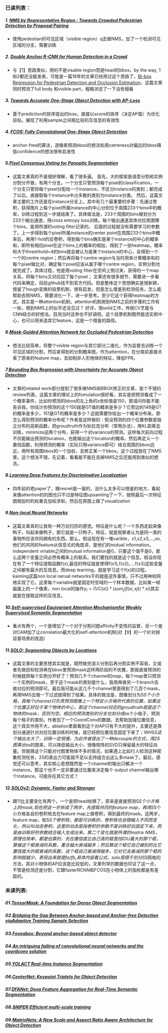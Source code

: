 ### 已读列表：
##### 1. [NMS by Representative Region : Towards Crowded Pedestrian Detection by Proposal Pairing](https://arxiv.org/pdf/2003.12729.pdf)
- 使用pedestian的可见区域（visible region）q去做NMS，加了一个检测可见区域的分支，需要训练
##### 2. [Double Anchor R-CNN for Human Detection in a Crowd](https://arxiv.org/pdf/1909.09998.pdf)
- 与【1】思路类似，用的不是visable region而是head的bbox。by the way, 1和2都还没能发表，可能是一篇18年的文章已经用过这个思路了，[Bi-box Regression for Pedestrian Detection and
Occlusion Estimation](http://openaccess.thecvf.com/content_ECCV_2018/papers/CHUNLUAN_ZHOU_Bi-box_Regression_for_ECCV_2018_paper.pdf)，这篇文章同时预测了full body 和visible part，粗略浏览了一下没有细看
##### 3. [Towards Accurate One-Stage Object Detection with AP-Loss](http://openaccess.thecvf.com/content_CVPR_2019/papers/Chen_Towards_Accurate_One-Stage_Object_Detection_With_AP-Loss_CVPR_2019_paper.pdf)
- 基于prediction的排序提出的loss，直接以score的排序（决定AP值）为优化目标。展现了利用sample之间相比较的互信息的有效性
##### 4. [FCOS: Fully Convolutional One-Stage Object Detection](https://arxiv.org/pdf/1904.01355.pdf)
- anchor-free的算法，逐像素预测bbox的想法和用cetreness对偏远的bbox降低confidence的想法很有启发性
##### 5.[Pixel Consensus Voting for Panoptic Segmentation](https://arxiv.org/pdf/2004.01849.pdf)
- 这篇文章真的不是很好理解，看了很多遍。
  首先，大的框架是语意分割和实例分割分开做，有两个分支。一个分支只管预测每个pixel的classification，一个分支只管将每个pixel分配给一个instance，不区分instance的类别；都完成了以后，直接取每个instance中占多数的类别为instance分类。
  然后，这篇文章主要的工作还是在instance分支上，其中有几个最重要的步骤：先通过卷积，获得图片上每个pixel所属instance的中心分别位于周围233个bins中的概率，训练过程到这一步就结束了。具体做法是，233个周围的bins被划分为233个输出通道，用cross entropy loss训练。每个输出通道具体对应周围哪个bins，是用所谓的voting filter记录的。
  后面的过程就没有需要学习的参数了。上一步得到每个pixel所属instance的center point在周围233个bins中概率后，再用1-hot的反卷积，得到每个bins确实是某个instance的中心的概率和，即所有相应pixel在这个bins上的概率的相加，得到了一张heatmap。概率和大于threshhold=4的bins就会被认为是某个instance的中心，会得到一个一个的centre region；然后再将每个centre region与当时用来计算概率和的每个pixel做比对，确定每个pixel应该从属于哪个centre region，实例分割也就完成了。具体过程，他是用voting filter在空间上倒过来，获得的一个map关系，将每个bins又对应回了每个pixel；
  文章还有很多细节，需要进一步看代码来确定，目前github找不到官方代码。但是整体这个思想确实是很新颖，借鉴了hough变换的投票机制，很有启发，但是怎么借鉴到检测任务，怎么能帮助去除NMS，需要消化一下，进一步思考。至少它这个获得heatmap的方式，其实是一种attention机制，attention机制用到NMS之前的步骤的工作有一些，用到NMS上的似乎还没见过？
  好评，很solid工作，传统CV艺能与CNN结合的好想法。目测当时这参也不好调吧。这个投票机制既然能选实例中心，也可以用来选其它feature，这是一个借鉴的路径。
##### 6.[Mask-Guided Attention Network for Occluded Pedestrian Detection](http://openaccess.thecvf.com/content_ICCV_2019/papers/Pang_Mask-Guided_Attention_Network_for_Occluded_Pedestrian_Detection_ICCV_2019_paper.pdf)
- 想法比较简单，将整个visible region与其它部分二值化，作为监督去训练一个可见区域的分割，然后拿得到的分割概率图，作为attention，在分类前直接点乘了原来的feature map，去抑制非人形物体的特征，降低FPR。
##### 7.[Bounding Box Regression with Uncertainty for Accurate Object Detection](http://openaccess.thecvf.com/content_CVPR_2019/papers/He_Bounding_Box_Regression_With_Uncertainty_for_Accurate_Object_Detection_CVPR_2019_paper.pdf)
- 文章的related work部分提到了很多做NMS和BBOX修正的文章，是个不错的review列表。这篇文章的理论上的fomulation很好看，其实是把预测看成了一个概率事件，比如你预测的bbox的左上角的x坐标值是150，那请问你能不能告诉我，你估计你预测的这个150就是GT值的概率是多少？它旁边的149是GT的概率是多少，151是GT的概率是多少？这就需要你给出一个概率分布来。那怎么得到预测的概率分布呢？作者是这样做的：假设预测的四个位置参数是独立分布的高斯函数，把groudtruth作为狄拉克分布（常用办法），用KL距离去训练，minimize这两个分布，获得一个对variance的预测。这样每次前向过程不仅能输出预测的location，也能输出这个location的概率。然后再定义一个置信函数，利用预测的概率（实际只用variance即可）结合周围的bbox远近，用所有周围bbox的一个加权，去修正某一个bbox。这个过程放在了NMS里。这个想法不错，先记着，看看能不能在去掉NMS之后还能用到类似的想法。
##### 8.[Learning Deep Features for Discriminative Localization](https://www.cv-foundation.org/openaccess/content_cvpr_2016/papers/Zhou_Learning_Deep_Features_CVPR_2016_paper.pdf)
- 四年前的老paper了，跟resnet是一届的，没什么太多可以借鉴的地方，看起来像attention的的图也只不过是特征图upsamling了一下，按照最后一次特征图相加时的权重去加权求和，然后在原图上做了visualization
##### 9.[Non-local Neural Networks](http://openaccess.thecvf.com/content_cvpr_2018/papers/Wang_Non-Local_Neural_Networks_CVPR_2018_paper.pdf)
- 这篇文章真的让我有一种万剑归宗的感觉。特征是什么呢？一个东西走起来像鸭子，叫起来像鸭子，那它就是一只鸭子。特征，就是观察者认为是同一类的事物所应该共同拥有的东西。那么，假设现在有一堆varible，x1,x2,x3,...,xn,他们的共同的feature从信息论的角度讲，是他们的mutual information。independent viriable之间的mutual information是0，只要这个值不是0，那么这两个变量之间必然有概率上的联系。我们要找的就是这个信息。假设你现在有了一个特征提取函数f(x),最佳的特征就是使得f(x1),f(x2),....f(x3)这些变量之间都有最大的互信息。而deep learning，就是学习这个f(x)的过程。kaiming这篇non local nerual networks干的就是这件事情，只不过用神经网络实现了它。这里每个variable就是固定时空域的一个样本数据，比如某一帧画面上的一个像素，non local的操作$y_i=(1/C(x))*(sum_j(f(xi,xj))*xi)$其实就是在提取这样的互信息。
##### 10.[Self-supervised Equivariant Attention Mechanismfor Weakly Supervised Semantic Segmentation](https://arxiv.org/pdf/2004.04581.pdf)
- 重点有两个，一个是增加了一个对于分割问题affinity不变性的监督，另一个是对CAM加了让correlation最大化的self-attention机制(对【9】的一个针对弱监督场景的改造)
##### 11.[SOLO: Segmenting Objects by Locations](https://arxiv.org/pdf/1912.04488.pdf)
- 这篇文章的主要思想其实就是，既然做完语义分割后再分割实例不容易，又或者先做目标检测再在bbox里预测mask这样两阶段的不优雅，那我直接预测的时候就把每个实例分开好了！预测几千个channel的map，每个map里只预测一个实例的mask，至于这个mask的类别是什么，我用再做另一个branch去做对应的预测即可。最后我可能从这几千个channel里面得到了几百个mask，再用NMS去做一下过滤就得到了结果。具体的做法是，图像划分为S*S个小方格，我每个channel只负责预测图像上一个特定小方格所代表的位置，如果这个位置正好位于某个物体的中心，那这个channel对应的groudtruth就是这个物体的mask，否则为空。相应的预测类别的分支也划分成s*s个小格子，预测每个格子的类别。作者加了一个CoordConv的数据，去帮助加强位置信息，这个其实作用不大，ablation里面看到这个对AP只有不大的提升，主要还是靠划分通道针对对应位置训练的时候，就已经把位置信息固定下来了；W*H*S*S这个输出太大了，训练一定很慢，为此作者提出了一种decouple的方式，用2S图乘出s*s的图来，可以降低输出大小，很像矩阵的SVD只保留最大的特征向量。但我猜这个只能对付图里物体不多的情况，如果遇上比如行人检测这种密集检测任务，2S的表达力可能就不足以支持组合出这么多mask了。最后，感觉还可以思考，其实核心思想既然是一个channel的输出只解决一个instance，那这个也不一定非要通过位置来决定每个 output channel输出哪个instance，可能存在其它方式？
##### 12.[SOLOv2: Dynamic, Faster and Stronger](https://arxiv.org/pdf/2003.10152.pdf)
- 跟11比主要变化有两个，一个是把head给换了，原来是直接预测S*S个小方格上的mask,现在把这一步拆成了两步，先提取共同的feature map，再用S*S个小方格各自的卷积核去在feature map上做卷积，得到最终的mask。这两步，feature map，和S*S个卷积核，都是可训练的，卷积核也会随输入不同而变化，所以叫动态卷积。这里的动态是指卷积的参数不是训练好后固定下来，而是由训练好的参数结合输入生成出来。第二个变化就是所谓的matrix NMS，原理也简单，都是估算的，先在置信度比自己高的框里找IOU最大的那个框，算被这个框衰减的系数，重合越大衰减越多；然后算这个框它自己被别的比它置信度大的框衰减的系数，这个框自己衰减得越多，它对它去衰减的那个框的影响就越少。表现出来就是fa/fb,具体内容看公式。solo受限于划分S*S网格的方法，其对小物体的AP应该是比较低的，文章列举的数据也印证了这一点，不管是检测还是分割，它跟fasterRCNN和FCOS在小物体上的指标都是有差距的。



### 未读列表:
##### 01.[TensorMask: A Foundation for Dense Object Segmentation](chrome-extension://ikhdkkncnoglghljlkmcimlnlhkeamad/pdf-viewer/web/viewer.html?file=https%3A%2F%2Farxiv.org%2Fpdf%2F1903.12174.pdf)
##### 02.[Bridging the Gap Between Anchor-based and Anchor-free Detection viaAdaptive Training Sample Selection](https://arxiv.org/pdf/1912.02424.pdf)
##### 03.[Foveabox: Beyond anchor-based object detector](https://arxiv.org/pdf/1904.03797.pdf)
##### 04.[An intriguing failing of convolutional neural networks and the coordconv solution](http://papers.nips.cc/paper/8169-an-intriguing-failing-of-convolutional-neural-networks-and-the-coordconv-solution.pdf)
##### 05.[YOLACT Real-time Instance Segmentation](http://openaccess.thecvf.com/content_ICCV_2019/papers/Bolya_YOLACT_Real-Time_Instance_Segmentation_ICCV_2019_paper.pdf)
##### 06.[CenterNet: Keypoint Triplets for Object Detection](http://openaccess.thecvf.com/content_ICCV_2019/papers/Duan_CenterNet_Keypoint_Triplets_for_Object_Detection_ICCV_2019_paper.pdf)
##### 07.[DFANet: Deep Feature Aggregation for Real-Time Semantic Segmentation](http://openaccess.thecvf.com/content_CVPR_2019/papers/Li_DFANet_Deep_Feature_Aggregation_for_Real-Time_Semantic_Segmentation_CVPR_2019_paper.pdf)
##### 08.[SNIPER:Efficient multi-scale training](http://papers.nips.cc/paper/8143-sniper-efficient-multi-scale-training.pdf)
##### 09.[MatrixNets: A New Scale and Aspect Ratio Aware Architecture for Object Detection](https://arxiv.org/pdf/2001.03194.pdf)

